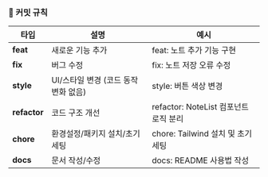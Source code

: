 ### 💬 커밋 규칙

| 타입         | 설명                                 | 예시                                  |
| ------------ | ------------------------------------ | ------------------------------------- |
| **feat**     | 새로운 기능 추가                     | feat: 노트 추가 기능 구현             |
| **fix**      | 버그 수정                            | fix: 노트 저장 오류 수정              |
| **style**    | UI/스타일 변경 (코드 동작 변화 없음) | style: 버튼 색상 변경                 |
| **refactor** | 코드 구조 개선                       | refactor: NoteList 컴포넌트 로직 분리 |
| **chore**    | 환경설정/패키지 설치/초기 세팅       | chore: Tailwind 설치 및 초기 세팅     |
| **docs**     | 문서 작성/수정                       | docs: README 사용법 작성              |
